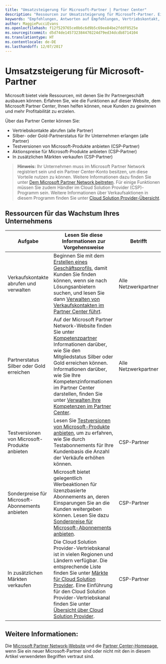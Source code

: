 ```yaml
---
title: "Umsatzsteigerung für Microsoft-Partner | Partner Center"
description: "Ressourcen zur Umsatzsteigerung für Microsoft-Partner. Einschließlich einer Anleitung zum Erhalt von Vertriebskontakten (Empfehlungen) von Microsoft."
keywords: "Empfehlungen, Antworten auf Empfehlungen, Vertriebskontakt, Leads, Vertriebskontakte, Marketingprofil, Unternehmensprofil, Umsatz erhöhen, Geschäftschancen, Kompetenzen, Silber-Mitgliedschaft, Gold-Mitgliedschaft, Testversionen, Markterweiterung, nationale Clouds"
author: MaggiePucciEvans
ms.openlocfilehash: f12f529765ce0b6c6d9b5c69ee84be2fddf0525e
ms.sourcegitcommit: d5d74de145732384470224d79ed34dcdb8714104
ms.translationtype: HT
ms.contentlocale: de-DE
ms.lasthandoff: 12/07/2017
---
```

# <a name="grow-your-microsoft-partner-business"></a>Umsatzsteigerung für Microsoft-Partner 

Microsoft bietet viele Ressourcen, mit denen Sie Ihr Partnergeschäft ausbauen können. Erfahren Sie, wie die Funktionen auf dieser Website, dem Microsoft Partner Center, Ihnen helfen können, neue Kunden zu gewinnen und mehr Profitabilität zu erzielen. 

Über das Partner Center können Sie:

-   Vertriebskontakte abrufen (alle Partner)
-   Silber- oder Gold-Partnerstatus für Ihr Unternehmen erlangen (alle Partner)
-   Testversionen von Microsoft-Produkte anbieten (CSP-Partner)
-   Aktionspreise für Microsoft-Produkte anbieten (CSP-Partner)
-   In zusätzlichen Märkten verkaufen (CSP-Partner)

>**Hinweis:** Ihr Unternehmen muss im Microsoft Partner Network registriert sein und ein Partner Center-Konto besitzen, um diese Vorteile nutzen zu können. Weitere Informationen dazu finden Sie unter [Dem Microsoft Partner Network beitreten](mpn-overview.md). Für einige Funktionen müssen Sie zudem Händler im Cloud Solution Provider (CSP)-Programm sein. Weitere Informationen über Verkaufsaktionen in diesem Programm finden Sie unter [Cloud Solution Provider-Übersicht](csp-overview.md).

## <a name="resources-to-help-your-business-grow"></a>Ressourcen für das Wachstum Ihres Unternehmens

|  **Aufgabe**  |  **Lesen Sie diese Informationen zur Vorgehensweise**  |  **Betrifft**  |
|--------------|-----------|--------------
| Verkaufskontakte abrufen und verwalten | Beginnen Sie mit dem [Erstellen eines Geschäftsprofils](create-a-marketing-profile.md), damit Kunden Sie finden können, wenn sie nach Lösungsanbietern suchen, und lesen Sie dann [Verwalten von Verkaufskontakten im Partner Center führt](responding-to-referrals.md). | Alle Netzwerkpartner |
| Partnerstatus Silber oder Gold erreichen | Auf der Microsoft Partner Network-Website finden Sie unter [Kompetenzpartner](https://partner.microsoft.com/membership/competencies) Informationen darüber, wie Sie den Mitgliedstatus Silber oder Gold erreichen können. Informationen darüber, wie Sie Ihre Kompetenzinformationen im Partner Center darstellen, finden Sie unter [Verwalten Ihre Kompetenzen im Partner Center](competencies.md). | Alle Netzwerkpartner |
| Testversionen von Microsoft-Produkte anbieten | Lesen Sie [Testversionen von Microsoft-Produkte anbieten](offer-your-customers-trials-of-microsoft-products.md), um zu erfahren, wie Sie durch Testabonnements für Ihre Kundenbasis die Anzahl der Verkäufe erhöhen können.| CSP-Partner |
| Sonderpreise für Microsoft-Abonnements anbieten | Microsoft bietet gelegentlich Werbeaktionen für lizenzbasierte Abonnements an, deren Einsparungen Sie an die Kunden weitergeben können. Lesen Sie dazu [Sonderpreise für Microsoft-Abonnements anbieten](promotions.md). | CSP-Partner |
| In zusätzlichen Märkten verkaufen | Die Cloud Solution Provider-Vertriebskanal ist in vielen Regionen und Ländern verfügbar. Die entsprechende Liste finden Sie unter [Märkte für Cloud Solution Provider](agreements.md). Eine Einführung für den Cloud Solution Provider-Vertriebskanal finden Sie unter [Übersicht über Cloud Solution Provider](csp-overview.md).  | CSP-Partner |

## <a name="see-also"></a>Weitere Informationen:

Die [Microsoft Partner Network-Website](https://partner.microsoft.com) und die [Partner Center-Homepage](https://partnercenter.microsoft.com/partner/home), wenn Sie ein neuer Microsoft-Partner sind oder nicht mit den in diesem Artikel verwendeten Begriffen vertraut sind.

